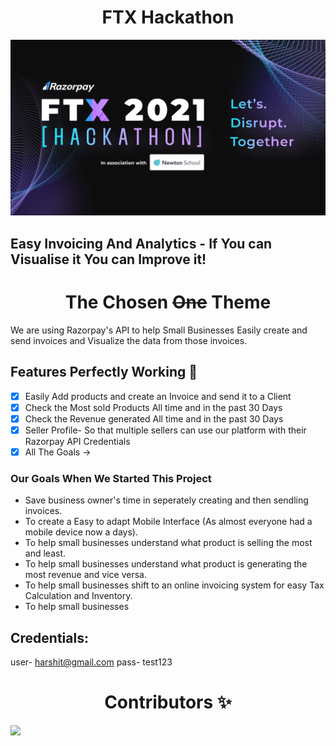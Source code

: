 <h1 align=center> FTX Hackathon</h1>

![carbon (1)](https://raw.githubusercontent.com/NavanshGoel/RazorPay-Hackathon/main/static/img/c8ee0b1482ad4d8caa4db16c82dcc560.png)


## Easy Invoicing And Analytics - If You can Visualise it You can Improve it!



<h1 align=center> The Chosen <strike>One</strike> Theme </h1>

We are using Razorpay's API to help Small Businesses Easily create and send invoices and Visualize the data from those invoices.

## Features Perfectly Working 👣

- [x] Easily Add products and create an Invoice and send it to a Client
- [x] Check the Most sold Products All time and in the past 30 Days
- [x] Check the Revenue generated All time and in the past 30 Days 
- [x] Seller Profile- So that multiple sellers can use our platform with their Razorpay API Credentials
- [x] All The Goals ->

### Our Goals When We Started This Project

* Save business owner's time in seperately creating and then sendling invoices.
* To create a Easy to adapt Mobile Interface (As almost everyone had a mobile device now a days).
* To help small businesses understand what product is selling the most and least.
* To help small businesses understand what product is generating the most revenue and vice versa.
* To help small businesses shift to an online invoicing system for easy Tax Calculation and Inventory.
* To help small businesses 

## Credentials:

user- harshit@gmail.com
pass- test123


<h1 align=center> Contributors ✨ </h1>


<a href="https://github.com/NavanshGoel/RazorPay-Hackathon/graphs/contributors">
  <img src="https://contrib.rocks/image?repo=NavanshGoel/RazorPay-Hackathon" />
</a>





